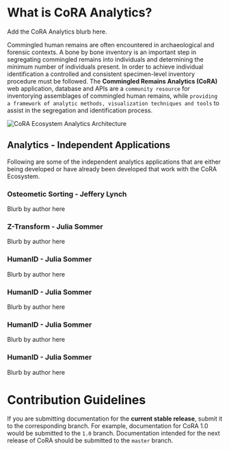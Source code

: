 # What is CoRA Analytics?
Add the CoRA Analytics blurb here.

Commingled human remains are often encountered in archaeological and forensic contexts. A bone by bone inventory is an important step in segregating commingled remains into individuals and determining the minimum number of individuals present. In order to achieve individual identification a controlled and consistent specimen-level inventory procedure must be followed. The **Commingled Remains Analytics (CoRA)** web application, database and APIs are a `community resource` for inventorying assemblages of commingled human remains, while `providing a framework of analytic methods, visualization techniques and tools` to assist in the segregation and identification process.

![CoRA Ecosystem Analytics Architecture](images/architecture/Cora-Ecosystem-Analytics-Architecture-Diagram.png)

## Analytics - Independent Applications
Following are some of the independent analytics applications that are either being developed or have already been developed that work with the CoRA Ecosystem.

### Osteometic Sorting - Jeffery Lynch
Blurb by author here

### Z-Transform - Julia Sommer
Blurb by author here

### HumanID - Julia Sommer
Blurb by author here

### HumanID - Julia Sommer
Blurb by author here

### HumanID - Julia Sommer
Blurb by author here

### HumanID - Julia Sommer
Blurb by author here

# Contribution Guidelines

If you are submitting documentation for the **current stable release**, submit it to the corresponding branch. For example, documentation for CoRA 1.0 would be submitted to the `1.0` branch. Documentation intended for the next release of CoRA should be submitted to the `master` branch.

